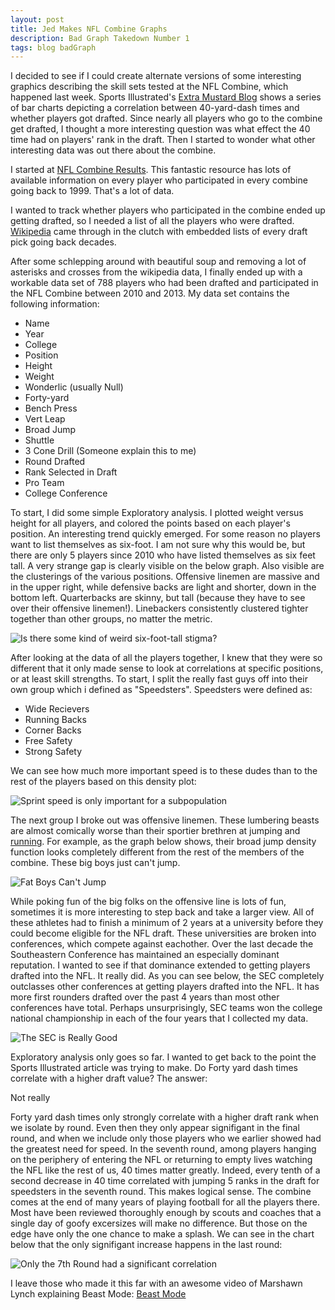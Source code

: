 ```yaml
---
layout: post
title: Jed Makes NFL Combine Graphs
description: Bad Graph Takedown Number 1
tags: blog badGraph
---
```


I decided to see if I could create alternate versions of some interesting graphics
describing the skill sets tested at the NFL Combine, which happened last week.
Sports Illustrated's [Extra Mustard Blog](http://extramustard.si.com/2014/02/26/nfl-combine-40-yard-dash/)
shows a series of bar charts depicting a correlation between 40-yard-dash times and whether
players got drafted. Since nearly all players who go to the combine get drafted,
I thought a more interesting question was what effect the 40 time had on players' rank in
the draft. Then I started to wonder what other interesting data was out there about the
combine.

I started at [NFL Combine Results](http://nflcombineresults.com/). This fantastic resource
has lots of available information on every player who participated in every combine going back
to 1999. That's a lot of data.

I wanted to track whether players who participated in the combine ended up getting drafted, so
I needed a list of all the players who were drafted. [Wikipedia](http://en.wikipedia.org/wiki/2013_NFL_Draft)
came through in the clutch with embedded lists of every draft pick going back decades.

After some schlepping around with beautiful soup and removing a lot of asterisks and crosses
from the wikipedia data, I finally ended up with a workable data set of 788 players who had been drafted
and participated in the NFL Combine between 2010 and 2013.
My data set contains the following information:

* Name
* Year
* College
* Position
* Height
* Weight
* Wonderlic (usually Null)
* Forty-yard
* Bench Press
* Vert Leap
* Broad Jump
* Shuttle
* 3 Cone Drill (Someone explain this to me)
* Round Drafted
* Rank Selected in Draft
* Pro Team
* College Conference

To start, I did some simple Exploratory analysis. I plotted weight versus height
for all players, and colored the points based on each player's position.
An interesting trend quickly emerged. For some reason no players want to list themselves
as six-foot. I am not sure why this would be, but there are only 5 players since 2010 who
have listed themselves as six feet tall. A very strange gap is clearly visible on the below graph.
Also visible are the clusterings of the various positions. Offensive linemen are massive and in the upper
right, while defensive backs are light and shorter, down in the bottom left. Quarterbacks are skinny,
but tall (because they have to see over their offensive linemen!). Linebackers consistently clustered
tighter together than other groups, no matter the metric.

![Is there some kind of weird six-foot-tall stigma?](http://i.imgur.com/98FxPBh.png)

After looking at the data of all the players together, I knew that they were so different that it only
made sense to look at correlations at specific positions, or at least skill strengths. To start, I split
the really fast guys off into their own group which i defined as "Speedsters".
Speedsters were defined as:

* Wide Recievers
* Running Backs
* Corner Backs
* Free Safety
* Strong Safety

We can see how much more important speed is to these dudes than to the rest of the players based on this
density plot:

![Sprint speed is only important for a subpopulation](http://i.imgur.com/plTPkhc.png)

The next group I broke out was offensive linemen. These lumbering beasts are almost comically worse than
their sportier brethren at jumping and [running](http://prod.images.chargers.clubs.nflcdn.com/image-web/NFL/CDA/data/deployed/prod/CHARGERS/assets/images/imported/SD/photos/clubimages/2014/02-February/tempOL2014_06Swanson--nfl_mezz_1280_1024.jpg?width=960&height=720).
For example, as the graph below shows, their broad jump density function looks completely different from the rest of
the members of the combine. These big boys just can't jump.

![Fat Boys Can't Jump](http://i.imgur.com/cxJQj81.png)

While poking fun of the big folks on the offensive line is lots of fun, sometimes it is more interesting to
step back and take a larger view. All of these athletes had to finish a minimum of 2 years at a university
before they could become eligible for the NFL draft. These universities are broken into conferences, which
compete against eachother. Over the last decade the Southeastern Conference has maintained
an especially dominant reputation. I wanted to see if that dominance extended to getting players
drafted into the NFL. It really did. As you can see below, the SEC completely outclasses other
conferences at getting players drafted into the NFL. It has more first rounders drafted over the past
4 years than most other conferences have total. Perhaps unsurprisingly, SEC teams won the college
national championship in each of the four years that I collected my data.

![The SEC is Really Good](http://i.imgur.com/9EuDUgJ.png)

Exploratory analysis only goes so far. I wanted to get back to the point the Sports Illustrated
article was trying to make. Do Forty yard dash times correlate with a higher draft value? The answer:

Not really

Forty yard dash times only strongly correlate with a higher draft rank when we isolate by round. Even
then they only appear signifigant in the final round, and when we include only those players who we earlier
showed had the greatest need for speed. In the seventh round, among players hanging on the periphery of
entering the NFL or returning to empty lives watching the NFL like the rest of us, 40 times matter greatly.
Indeed, every tenth of a second decrease in 40 time correlated with jumping 5 ranks in the draft for speedsters
in the seventh round. This makes logical sense. The combine comes at the end of many years of playing football for all the players there. Most
have been reviewed thoroughly enough by scouts and coaches that a single day of goofy excersizes will make no
difference. But those on the edge have only the one chance to make a splash. We can see
in the chart below that the only signifigant increase happens in the last round:

![Only the 7th Round had a significant correlation](http://i.imgur.com/7JzlUFv.png)

I leave those who made it this far with an awesome video of Marshawn Lynch explaining Beast Mode: [Beast Mode](http://www.nfl.com/videos/nfl-films-presents/09000d5d82217331/NFL-Films-Presents-Beast-mode)
